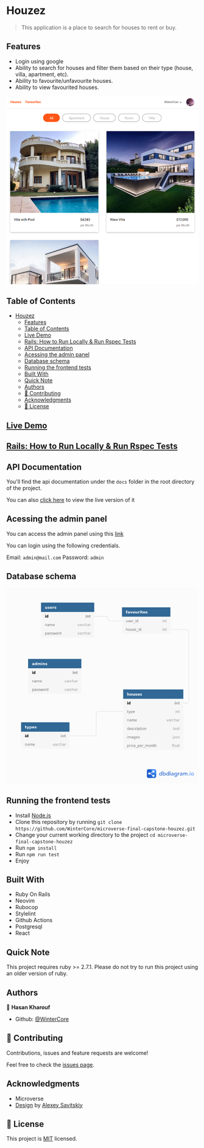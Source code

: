 # Houzez

> This application is a place to search for houses to rent or buy.

## Features
- Login using google
- Ability to search for houses and filter them based on their type (house, villa, apartment, etc).
- Ability to favourite/unfavourite houses.
- Ability to view favourited houses.

![screenshot](./screenshot.png)

## Table of Contents
- [Houzez](#houzez)
  - [Features](#features)
  - [Table of Contents](#table-of-contents)
  - [Live Demo](#live-demo)
  - [Rails: How to Run Locally & Run Rspec Tests](#rails-how-to-run-locally--run-rspec-tests)
  - [API Documentation](#api-documentation)
  - [Acessing the admin panel](#acessing-the-admin-panel)
  - [Database schema](#database-schema)
  - [Running the frontend tests](#running-the-frontend-tests)
  - [Built With](#built-with)
  - [Quick Note](#quick-note)
  - [Authors](#authors)
  - [🤝 Contributing](#-contributing)
  - [Acknowledgments](#acknowledgments)
  - [📝 License](#-license)

## [Live Demo](https://houzez.upperdown.me)

## [Rails: How to Run Locally & Run Rspec Tests](HOWTO.md) 

## API Documentation

You'll find the api documentation under the `docs` folder in the root directory of the project.

You can also [click here](https://docs.houzez.upperdown.me) to view the live version of it

## Acessing the admin panel

You can access the admin panel using this [link](https://houzez.upperdown.me/admin/login)

You can login using the following credentials.

Email: `admin@mail.com`
Password: `admin`

## Database schema

![Schema](schema.png)

## Running the frontend tests

- Install [Node.js](https://nodejs.org/en/)
- Clone this repository by running `git clone https://github.com/WinterCore/microverse-final-capstone-houzez.git`
- Change your current working directory to the project `cd microverse-final-capstone-houzez`
- Run `npm install`
- Run `npm run test`
- Enjoy

## Built With

- Ruby On Rails
- Neovim
- Rubocop
- Stylelint
- Github Actions
- Postgresql
- React


## Quick Note
This project requires ruby >= 2.7.1.
Please do not try to run this project using an older version of ruby.

## Authors

👤 **Hasan Kharouf**

- Github: [@WinterCore](https://github.com/wintercore)

## 🤝 Contributing

Contributions, issues and feature requests are welcome!

Feel free to check the [issues page](issues/).

## Acknowledgments

- Microverse
- [Design](https://www.behance.net/gallery/37706679/Circle-(Landing-page-Dashboard-Mobile-App)) by [Alexey Savitskiy](https://www.behance.net/alexey_savitskiy)

## 📝 License

This project is [MIT](LICENSE) licensed.